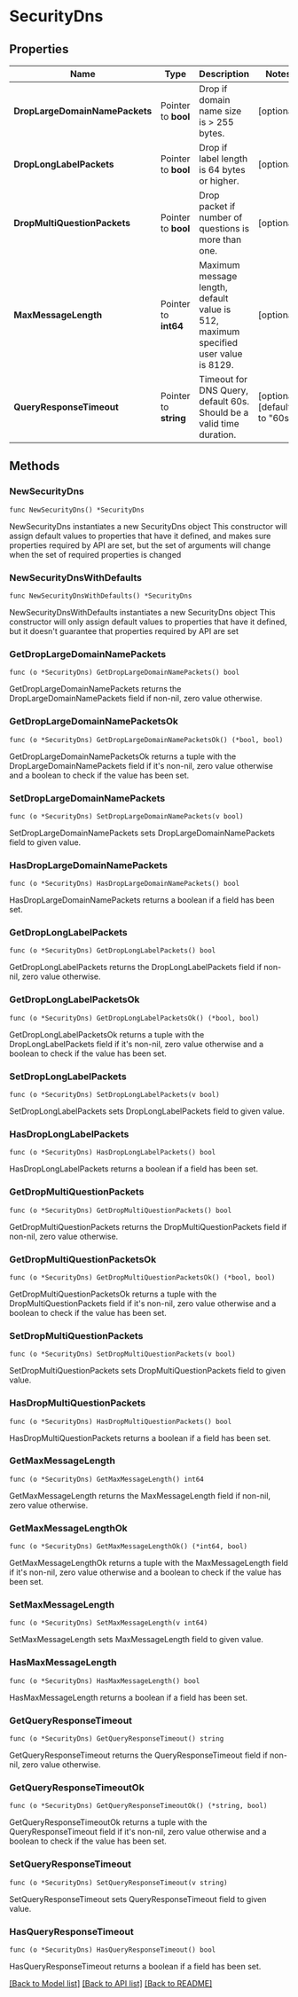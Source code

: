 # SecurityDns

## Properties

Name | Type | Description | Notes
------------ | ------------- | ------------- | -------------
**DropLargeDomainNamePackets** | Pointer to **bool** | Drop if domain name size is &gt; 255 bytes. | [optional] 
**DropLongLabelPackets** | Pointer to **bool** | Drop if label length is 64 bytes or higher. | [optional] 
**DropMultiQuestionPackets** | Pointer to **bool** | Drop packet if number of questions is more than one. | [optional] 
**MaxMessageLength** | Pointer to **int64** | Maximum message length, default value is 512, maximum specified user value is 8129. | [optional] 
**QueryResponseTimeout** | Pointer to **string** | Timeout for DNS Query, default 60s. Should be a valid time duration. | [optional] [default to "60s"]

## Methods

### NewSecurityDns

`func NewSecurityDns() *SecurityDns`

NewSecurityDns instantiates a new SecurityDns object
This constructor will assign default values to properties that have it defined,
and makes sure properties required by API are set, but the set of arguments
will change when the set of required properties is changed

### NewSecurityDnsWithDefaults

`func NewSecurityDnsWithDefaults() *SecurityDns`

NewSecurityDnsWithDefaults instantiates a new SecurityDns object
This constructor will only assign default values to properties that have it defined,
but it doesn't guarantee that properties required by API are set

### GetDropLargeDomainNamePackets

`func (o *SecurityDns) GetDropLargeDomainNamePackets() bool`

GetDropLargeDomainNamePackets returns the DropLargeDomainNamePackets field if non-nil, zero value otherwise.

### GetDropLargeDomainNamePacketsOk

`func (o *SecurityDns) GetDropLargeDomainNamePacketsOk() (*bool, bool)`

GetDropLargeDomainNamePacketsOk returns a tuple with the DropLargeDomainNamePackets field if it's non-nil, zero value otherwise
and a boolean to check if the value has been set.

### SetDropLargeDomainNamePackets

`func (o *SecurityDns) SetDropLargeDomainNamePackets(v bool)`

SetDropLargeDomainNamePackets sets DropLargeDomainNamePackets field to given value.

### HasDropLargeDomainNamePackets

`func (o *SecurityDns) HasDropLargeDomainNamePackets() bool`

HasDropLargeDomainNamePackets returns a boolean if a field has been set.

### GetDropLongLabelPackets

`func (o *SecurityDns) GetDropLongLabelPackets() bool`

GetDropLongLabelPackets returns the DropLongLabelPackets field if non-nil, zero value otherwise.

### GetDropLongLabelPacketsOk

`func (o *SecurityDns) GetDropLongLabelPacketsOk() (*bool, bool)`

GetDropLongLabelPacketsOk returns a tuple with the DropLongLabelPackets field if it's non-nil, zero value otherwise
and a boolean to check if the value has been set.

### SetDropLongLabelPackets

`func (o *SecurityDns) SetDropLongLabelPackets(v bool)`

SetDropLongLabelPackets sets DropLongLabelPackets field to given value.

### HasDropLongLabelPackets

`func (o *SecurityDns) HasDropLongLabelPackets() bool`

HasDropLongLabelPackets returns a boolean if a field has been set.

### GetDropMultiQuestionPackets

`func (o *SecurityDns) GetDropMultiQuestionPackets() bool`

GetDropMultiQuestionPackets returns the DropMultiQuestionPackets field if non-nil, zero value otherwise.

### GetDropMultiQuestionPacketsOk

`func (o *SecurityDns) GetDropMultiQuestionPacketsOk() (*bool, bool)`

GetDropMultiQuestionPacketsOk returns a tuple with the DropMultiQuestionPackets field if it's non-nil, zero value otherwise
and a boolean to check if the value has been set.

### SetDropMultiQuestionPackets

`func (o *SecurityDns) SetDropMultiQuestionPackets(v bool)`

SetDropMultiQuestionPackets sets DropMultiQuestionPackets field to given value.

### HasDropMultiQuestionPackets

`func (o *SecurityDns) HasDropMultiQuestionPackets() bool`

HasDropMultiQuestionPackets returns a boolean if a field has been set.

### GetMaxMessageLength

`func (o *SecurityDns) GetMaxMessageLength() int64`

GetMaxMessageLength returns the MaxMessageLength field if non-nil, zero value otherwise.

### GetMaxMessageLengthOk

`func (o *SecurityDns) GetMaxMessageLengthOk() (*int64, bool)`

GetMaxMessageLengthOk returns a tuple with the MaxMessageLength field if it's non-nil, zero value otherwise
and a boolean to check if the value has been set.

### SetMaxMessageLength

`func (o *SecurityDns) SetMaxMessageLength(v int64)`

SetMaxMessageLength sets MaxMessageLength field to given value.

### HasMaxMessageLength

`func (o *SecurityDns) HasMaxMessageLength() bool`

HasMaxMessageLength returns a boolean if a field has been set.

### GetQueryResponseTimeout

`func (o *SecurityDns) GetQueryResponseTimeout() string`

GetQueryResponseTimeout returns the QueryResponseTimeout field if non-nil, zero value otherwise.

### GetQueryResponseTimeoutOk

`func (o *SecurityDns) GetQueryResponseTimeoutOk() (*string, bool)`

GetQueryResponseTimeoutOk returns a tuple with the QueryResponseTimeout field if it's non-nil, zero value otherwise
and a boolean to check if the value has been set.

### SetQueryResponseTimeout

`func (o *SecurityDns) SetQueryResponseTimeout(v string)`

SetQueryResponseTimeout sets QueryResponseTimeout field to given value.

### HasQueryResponseTimeout

`func (o *SecurityDns) HasQueryResponseTimeout() bool`

HasQueryResponseTimeout returns a boolean if a field has been set.


[[Back to Model list]](../README.md#documentation-for-models) [[Back to API list]](../README.md#documentation-for-api-endpoints) [[Back to README]](../README.md)


